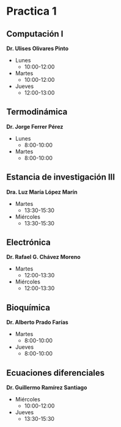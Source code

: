 # Practica 1
## Computación I
**Dr. Ulises Olivares Pinto**
- Lunes
	- 10:00-12:00
- Martes
	- 10:00-12:00
- Jueves
	- 12:00-13:00
## Termodinámica
**Dr. Jorge Ferrer Pérez**
- Lunes
	- 8:00-10:00
- Martes
	- 8:00-10:00
## Estancia de investigación III
**Dra. Luz María López Marín**
- Martes
	- 13:30-15:30
- Miércoles
	- 13:30-15:30
## Electrónica
**Dr. Rafael G. Chávez Moreno**
- Martes
	- 12:00-13:30
- Miércoles
	- 12:00-13:30
## Bioquímica
**Dr. Alberto Prado Farías**
- Martes
	- 8:00-10:00
- Jueves
	- 8:00-10:00
## Ecuaciones diferenciales
**Dr. Guillermo Ramírez Santiago**
- Miércoles
	- 10:00-12:00
- Jueves
	- 13:30-15:30

